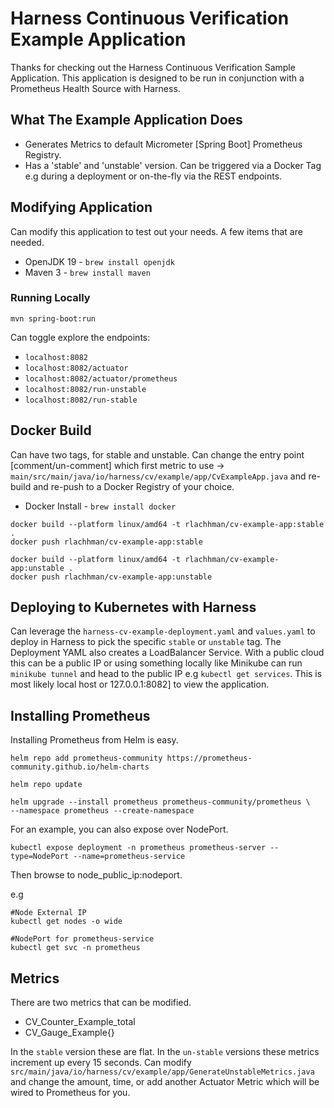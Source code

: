 # Harness Continuous Verification Example Application
Thanks for checking out the Harness Continuous Verification Sample Application. This application
is designed to be run in conjunction with a Prometheus Health Source with Harness. 

## What The Example Application Does

* Generates Metrics to default Micrometer [Spring Boot] Prometheus Registry.
* Has a 'stable' and 'unstable' version. Can be triggered via a Docker Tag e.g during a deployment
or on-the-fly via the REST endpoints. 


## Modifying Application
Can modify this application to test out your needs. A few items that are needed. 

* OpenJDK 19 - `brew install openjdk`
* Maven 3 - `brew install maven`

### Running Locally

```
mvn spring-boot:run
```

Can toggle explore the endpoints:

* `localhost:8082`
* `localhost:8082/actuator`
* `localhost:8082/actuator/prometheus`
* `localhost:8082/run-unstable`
* `localhost:8082/run-stable`

## Docker Build
Can have two tags, for stable and unstable. Can change the entry point [comment/un-comment] which
first metric to use -> `main/src/main/java/io/harness/cv/example/app/CvExampleApp.java` and re-build and re-push
to a Docker Registry of your choice. 

* Docker Install - `brew install docker`

```
docker build --platform linux/amd64 -t rlachhman/cv-example-app:stable .
docker push rlachhman/cv-example-app:stable  

docker build --platform linux/amd64 -t rlachhman/cv-example-app:unstable .
docker push rlachhman/cv-example-app:unstable  
```

## Deploying to Kubernetes with Harness
Can leverage the `harness-cv-example-deployment.yaml` and `values.yaml` to deploy in Harness to pick the specific `stable` or `unstable` tag. The Deployment YAML also creates a LoadBalancer Service. With a public cloud this can be a public IP or using something locally like Minikube can run
`minikube tunnel` and head to the public IP e.g `kubectl get services`. This is most likely local host or 127.0.0.1:8082] to view the application. 

## Installing Prometheus 
Installing Prometheus from Helm is easy.

```
helm repo add prometheus-community https://prometheus-community.github.io/helm-charts

helm repo update

helm upgrade --install prometheus prometheus-community/prometheus \
--namespace prometheus --create-namespace
```

For an example, you can also expose over NodePort.

```
kubectl expose deployment -n prometheus prometheus-server --type=NodePort --name=prometheus-service
```

Then browse to node_public_ip:nodeport.

e.g

```
#Node External IP
kubectl get nodes -o wide

#NodePort for prometheus-service
kubectl get svc -n prometheus
```

## Metrics
There are two metrics that can be modified. 

* CV_Counter_Example_total
* CV_Gauge_Example{}

In the `stable` version these are flat. In the `un-stable` versions these metrics increment up every 15 seconds. Can modify 
`src/main/java/io/harness/cv/example/app/GenerateUnstableMetrics.java` and change the amount, time, or add another Actuator Metric
which will be wired to Prometheus for you. 

